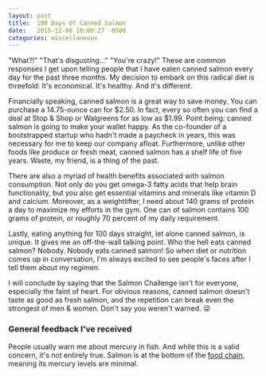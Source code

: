 ```yaml
---
layout: post
title:  100 Days Of Canned Salmon
date:   2015-12-08 10:00:27 -0500
categories: miscellaneous
---
```


<p>"What?!" "That's disgusting..." "You're crazy!" These are common responses I get upon telling people that I have eaten canned salmon every day for the past three months. My decision to embark on this radical diet is threefold: It's economical. It's healthy. And it's different.</p>

<p>Financially speaking, canned salmon is a great way to save money. You can purchase a 14.75-ounce can for $2.50. In fact, every so often you can find a deal at Stop & Shop or Walgreens for as low as $1.99. Point being: canned salmon is going to make your wallet happy. As the co-founder of a bootstrapped startup who hadn't made a paycheck in years, this was necessary for me to keep our company afloat. Furthermore, unlike other foods like produce or fresh meat, canned salmon has a shelf life of five years. Waste, my friend, is a thing of the past.</p>

<p>There are also a myriad of health benefits associated with salmon consumption. Not only do you get omega-3 fatty acids that help brain functionality, but you also get essential vitamins and minerals like vitamin D and calcium. Moreover, as a weightlifter, I need about 140 grams of protein a day to maximize my efforts in the gym. One can of salmon contains 100 grams of protein, or roughly 70 percent of my daily requirement.</p>

<p>Lastly, eating anything for 100 days straight, let alone canned salmon, is unique. It gives me an off-the-wall talking point. Who the hell eats canned salmon? Nobody. Nobody eats canned salmon! So when diet or nutrition comes up in conversation, I'm always excited to see people's faces after I tell them about my regimen.</p> 

<p>I will conclude by saying that the Salmon Challenge isn't for everyone, especially the faint of heart. For obvious reasons, canned salmon doesn't taste as good as fresh salmon, and the repetition can break even the strongest of men & women. Don't say you weren't warned. 😜</p>

<h3>General feedback I've received</h3>

<p>People usually warn me about mercury in fish. And while this is a valid concern, it's not entirely true. Salmon is at the bottom of the <a href="https://en.wikipedia.org/wiki/Mercury_in_fish#Levels_of_contamination">food chain</a>, meaning its mercury levels are minimal.</p> 
